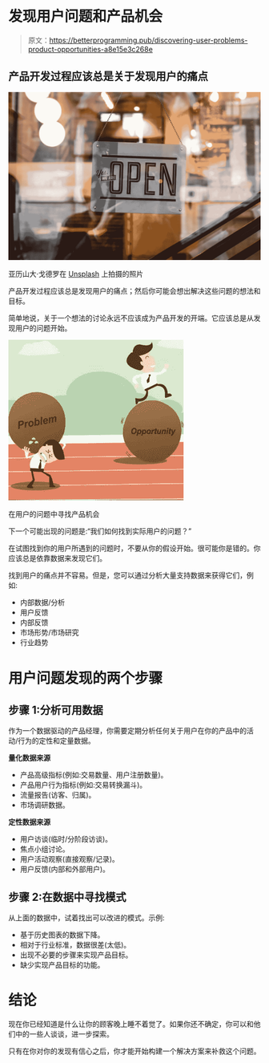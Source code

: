 # 发现用户问题和产品机会

> 原文：<https://betterprogramming.pub/discovering-user-problems-product-opportunities-a8e15e3c268e>

## 产品开发过程应该总是关于发现用户的痛点

![](img/ddafccbf816e61281f8f52cd0cca4a7d.png)

亚历山大·戈德罗在 [Unsplash](https://unsplash.com/s/photos/shop?utm_source=unsplash&utm_medium=referral&utm_content=creditCopyText) 上拍摄的照片

产品开发过程应该总是发现用户的痛点；然后你可能会想出解决这些问题的想法和目标。

简单地说，关于一个想法的讨论永远不应该成为产品开发的开端。它应该总是从发现用户的问题开始。

![](img/dc7d45efbf667d151205bb92c8585319.png)

在用户的问题中寻找产品机会

下一个可能出现的问题是:“我们如何找到实际用户的问题？”

在试图找到你的用户所遇到的问题时，不要从你的假设开始。很可能你是错的。你应该总是依靠数据来发现它们。

找到用户的痛点并不容易。但是，您可以通过分析大量支持数据来获得它们，例如:

*   内部数据/分析
*   用户反馈
*   内部反馈
*   市场形势/市场研究
*   行业趋势

# 用户问题发现的两个步骤

## 步骤 1:分析可用数据

作为一个数据驱动的产品经理，你需要定期分析任何关于用户在你的产品中的活动/行为的定性和定量数据。

**量化数据来源**

*   产品高级指标(例如:交易数量、用户注册数量)。
*   产品用户行为指标(例如:交易转换漏斗)。
*   流量报告(访客、归属)。
*   市场调研数据。

**定性数据来源**

*   用户访谈(临时/分阶段访谈)。
*   焦点小组讨论。
*   用户活动观察(直接观察/记录)。
*   用户反馈(内部和外部用户)。

## 步骤 2:在数据中寻找模式

从上面的数据中，试着找出可以改进的模式。示例:

*   基于历史图表的数据下降。
*   相对于行业标准，数据很差(太低)。
*   出现不必要的步骤来实现产品目标。
*   缺少实现产品目标的功能。

# 结论

现在你已经知道是什么让你的顾客晚上睡不着觉了。如果你还不确定，你可以和他们中的一些人谈谈，进一步探索。

只有在你对你的发现有信心之后，你才能开始构建一个解决方案来补救这个问题。